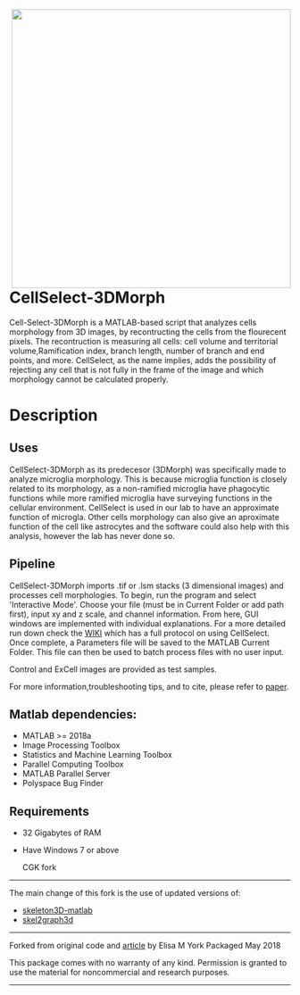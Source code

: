 <img align="right" src="https://github.com/CGK-Laboratory/CellSelect_3DMorph/assets/133057205/85b9d95c-4999-4944-80aa-28f07bd9375c" width="500">

# CellSelect-3DMorph
Cell-Select-3DMorph is a MATLAB-based script that analyzes cells morphology from 3D images, by recontructing the cells from the flourecent pixels. The recontruction is measuring all cells: cell volume and territorial volume,Ramification index, branch length, number of branch and end points, and more. CellSelect, as the name implies, adds the possibility of rejecting any cell that is not fully in the frame of the image and which morphology cannot be calculated properly. 



Description
===========
## Uses
CellSelect-3DMorph as its predecesor (3DMorph) was specifically made to analyze microglia morphology. This is because microglia function is closely related to its morphology, as a non-ramified microglia have phagocytic functions while more ramified microglia have surveying functions in the cellular environment. CellSelect is used in our lab to have an approximate function of microgla. Other cells morphology can also give an aproximate function of the cell like astrocytes and the software could also help with this analysis, however the lab has never done so. 

## Pipeline
CellSelect-3DMorph imports .tif or .lsm stacks (3 dimensional images) and processes cell morphologies. 
To begin, run the program and select 'Interactive Mode'. Choose your file (must be in Current Folder or add path first), input xy and z scale, and channel information. 
From here, GUI windows are implemented with individual explanations. For a more detailed run down check the [WIKI]() which has a full protocol on using CellSelect. 
Once complete, a Parameters file will be saved to the MATLAB Current Folder. This file can then be used to batch process files with no user input. 

Control and ExCell images are provided as test samples. 

For more information,troubleshooting tips, and to cite, please refer to [paper](https://pubmed.ncbi.nlm.nih.gov/30627639/). 


## Matlab dependencies:
- MATLAB >= 2018a
- Image Processing Toolbox
- Statistics and Machine Learning Toolbox
- Parallel Computing Toolbox
- MATLAB Parallel Server
- Polyspace Bug Finder

## Requirements 
- 32 Gigabytes of RAM
- Have Windows 7 or above

  CGK fork
-----------
The main change of this fork is the use of updated versions of:
- [skeleton3D-matlab](https://github.com/phi-max/skeleton3d-matlab)
- [skel2graph3d](https://github.com/phi-max/skel2graph3d-matlab)

------------------------------------------------------------

Forked from original code and [article](https://pubmed.ncbi.nlm.nih.gov/30627639/) by Elisa M York
Packaged May 2018

This package comes with no warranty of any kind. Permission is
granted to use the material for noncommercial and research purposes.

------------------------------------------------------------
